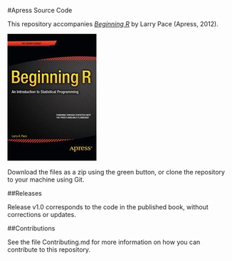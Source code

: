 #Apress Source Code

This repository accompanies [*Beginning R*](http://www.apress.com/9781430245544) by Larry Pace (Apress, 2012).

![Cover image](9781430245544.jpg)

Download the files as a zip using the green button, or clone the repository to your machine using Git.

##Releases

Release v1.0 corresponds to the code in the published book, without corrections or updates.

##Contributions

See the file Contributing.md for more information on how you can contribute to this repository.
